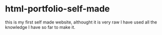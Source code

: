 # html-portfolio-self-made
this is my first self made website, althought it is very raw I have used all the knowledge I have so far to make it.
